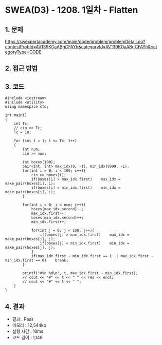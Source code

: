 # SWEA(D3) - 1208. 1일차 - Flatten

## 1. 문제  
https://swexpertacademy.com/main/code/problem/problemDetail.do?contestProbId=AV139KOaABgCFAYh&categoryId=AV139KOaABgCFAYh&categoryType=CODE
## 2. 접근 방법  

## 3. 코드  
```
#include <iostream>
#include <utility>
using namespace std;

int main()
{
	int Tc;
	// cin >> Tc;
    Tc = 10; 

	for (int t = 1; t <= Tc; t++)
	{
        int num;
        cin >> num;

        int boxes[100];
        pair<int, int> max_idx(0, -1), min_idx(9999, -1);
        for(int i = 0; i < 100; i++){
            cin >> boxes[i];
            if(boxes[i] > max_idx.first)    max_idx = make_pair(boxes[i], i);
            if(boxes[i] < min_idx.first)    min_idx = make_pair(boxes[i], i);
        }

        for(int i = 0; i < num; i++){
            boxes[max_idx.second]--;
            max_idx.first--;
            boxes[min_idx.second]++;
            min_idx.first++;

            for(int j = 0; j < 100; j++){
                if(boxes[j] > max_idx.first)    max_idx = make_pair(boxes[j], j);
                if(boxes[j] < min_idx.first)    min_idx = make_pair(boxes[j], j);
            }
            if(max_idx.first - min_idx.first == 1 || max_idx.first - min_idx.first == 0)    break;
        }

        printf("#%d %d\n", t, max_idx.first - min_idx.first);
		// cout << "#" << t << " " << res << endl;
        // cout << "#" << t << " ";
	}
}
```
## 4. 결과
- 결과 : Pass 
- 메모리 : 12,544kb
- 실행 시간 : 10ms
- 코드 길이 : 1,149
